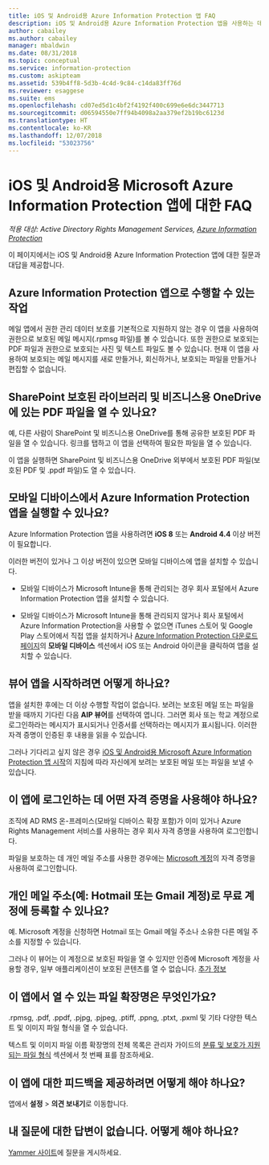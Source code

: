```yaml
---
title: iOS 및 Android용 Azure Information Protection 앱 FAQ
description: iOS 및 Android용 Azure Information Protection 앱을 사용하는 데 도움이 되는 몇 가지 질문과 대답
author: cabailey
ms.author: cabailey
manager: mbaldwin
ms.date: 08/31/2018
ms.topic: conceptual
ms.service: information-protection
ms.custom: askipteam
ms.assetid: 539b4ff8-5d3b-4c4d-9c84-c14da83ff76d
ms.reviewer: esaggese
ms.suite: ems
ms.openlocfilehash: cd07ed5d1c4bf2f4192f400c699e6e6dc3447713
ms.sourcegitcommit: d06594550e7ff94b4098a2aa379ef2b19bc6123d
ms.translationtype: HT
ms.contentlocale: ko-KR
ms.lasthandoff: 12/07/2018
ms.locfileid: "53023756"
---
```

# <a name="faqs-for-microsoft-azure-information-protection-app-for-ios-and-android"></a>iOS 및 Android용 Microsoft Azure Information Protection 앱에 대한 FAQ

*적용 대상: Active Directory Rights Management Services, [Azure Information Protection](https://azure.microsoft.com/pricing/details/information-protection)*

이 페이지에서는 iOS 및 Android용 Azure Information Protection 앱에 대한 질문과 대답을 제공합니다.

## <a name="what-can-i-do-with-the-azure-information-protection-app"></a>Azure Information Protection 앱으로 수행할 수 있는 작업

메일 앱에서 권한 관리 데이터 보호를 기본적으로 지원하지 않는 경우 이 앱을 사용하여 권한으로 보호된 메일 메시지(.rpmsg 파일)를 볼 수 있습니다. 또한 권한으로 보호되는 PDF 파일과 권한으로 보호되는 사진 및 텍스트 파일도 볼 수 있습니다. 현재 이 앱을 사용하여 보호되는 메일 메시지를 새로 만들거나, 회신하거나, 보호되는 파일을 만들거나 편집할 수 없습니다.

## <a name="can-i-open-pdf-files-that-are-in-sharepoint-protected-libraries-and-onedrive-for-business"></a>SharePoint 보호된 라이브러리 및 비즈니스용 OneDrive에 있는 PDF 파일을 열 수 있나요?

예, 다른 사람이 SharePoint 및 비즈니스용 OneDrive를 통해 공유한 보호된 PDF 파일을 열 수 있습니다. 링크를 탭하고 이 앱을 선택하여 필요한 파일을 열 수 있습니다. 

이 앱을 실행하면 SharePoint 및 비즈니스용 OneDrive 외부에서 보호된 PDF 파일(보호된 PDF 및 .ppdf 파일)도 열 수 있습니다.

## <a name="can-my-mobile-device-run-the-azure-information-protection-app"></a>모바일 디바이스에서 Azure Information Protection 앱을 실행할 수 있나요?

Azure Information Protection 앱을 사용하려면 **iOS 8** 또는 **Android 4.4** 이상 버전이 필요합니다.

이러한 버전이 있거나 그 이상 버전이 있으면 모바일 디바이스에 앱을 설치할 수 있습니다.

- 모바일 디바이스가 Microsoft Intune을 통해 관리되는 경우 회사 포털에서 Azure Information Protection 앱을 설치할 수 있습니다.

- 모바일 디바이스가 Microsoft Intune을 통해 관리되지 않거나 회사 포털에서 Azure Information Protection을 사용할 수 없으면 iTunes 스토어 및 Google Play 스토어에서 직접 앱을 설치하거나 [Azure Information Protection 다운로드 페이지](https://portal.azurerms.com/#/download)의 **모바일 디바이스** 섹션에서 iOS 또는 Android 아이콘을 클릭하여 앱을 설치할 수 있습니다. 

## <a name="how-do-i-get-started-with-the-viewer-app"></a>뷰어 앱을 시작하려면 어떻게 하나요?

앱을 설치한 후에는 더 이상 수행할 작업이 없습니다. 보려는 보호된 메일 또는 파일을 받을 때까지 기다린 다음 **AIP 뷰어**를 선택하여 엽니다. 그러면 회사 또는 학교 계정으로 로그인하라는 메시지가 표시되거나 인증서를 선택하라는 메시지가 표시됩니다. 이러한 자격 증명이 인증된 후 내용을 읽을 수 있습니다.

그러나 기다리고 싶지 않은 경우 [iOS 및 Android용 Microsoft Azure Information Protection 앱 시작](mobile-app-get-started.md)의 지침에 따라 자신에게 보려는 보호된 메일 또는 파일을 보낼 수 있습니다. 

## <a name="what-credentials-should-i-use-to-sign-in-to-this-app"></a>이 앱에 로그인하는 데 어떤 자격 증명을 사용해야 하나요?

조직에 AD RMS 온-프레미스(모바일 디바이스 확장 포함)가 이미 있거나 Azure Rights Management 서비스를 사용하는 경우 회사 자격 증명을 사용하여 로그인합니다. 

파일을 보호하는 데 개인 메일 주소를 사용한 경우에는 [Microsoft 계정](https://signup.live.com)의 자격 증명을 사용하여 로그인합니다.

## <a name="can-i-sign-up-for-the-free-account-with-my-personal-email-address-such-as-a-hotmail-or-gmail-account"></a>개인 메일 주소(예: Hotmail 또는 Gmail 계정)로 무료 계정에 등록할 수 있나요?

예. Microsoft 계정을 신청하면 Hotmail 또는 Gmail 메일 주소나 소유한 다른 메일 주소를 지정할 수 있습니다. 

그러나 이 뷰어는 이 계정으로 보호된 파일을 열 수 있지만 인증에 Microsoft 계정을 사용할 경우, 일부 애플리케이션이 보호된 콘텐츠를 열 수 없습니다. [추가 정보](../secure-collaboration-documents.md#supported-scenarios-for-opening-protected-documents)

## <a name="which-file-extensions-can-i-open-with-this-app"></a>이 앱에서 열 수 있는 파일 확장명은 무엇인가요?

.rpmsg, .pdf, .ppdf, .pjpg, .pjpeg, .ptiff, .ppng, .ptxt, .pxml 및 기타 다양한 텍스트 및 이미지 파일 형식을 열 수 있습니다.

텍스트 및 이미지 파일 이름 확장명의 전체 목록은 관리자 가이드의 [분류 및 보호가 지원되는 파일 형식](client-admin-guide-file-types.md#supported-file-types-for-classification-and-protection) 섹션에서 첫 번째 표를 참조하세요.

##  <a name="how-do-i-provide-feedback-about-this-app"></a>이 앱에 대한 피드백을 제공하려면 어떻게 해야 하나요?

앱에서 **설정** > **의견 보내기**로 이동합니다.


## <a name="my-question-has-not-been-answeredwhat-should-i-do"></a>내 질문에 대한 답변이 없습니다. 어떻게 해야 하나요?

[Yammer 사이트](https://www.yammer.com/AskIPTeam)에 질문을 게시하세요.
